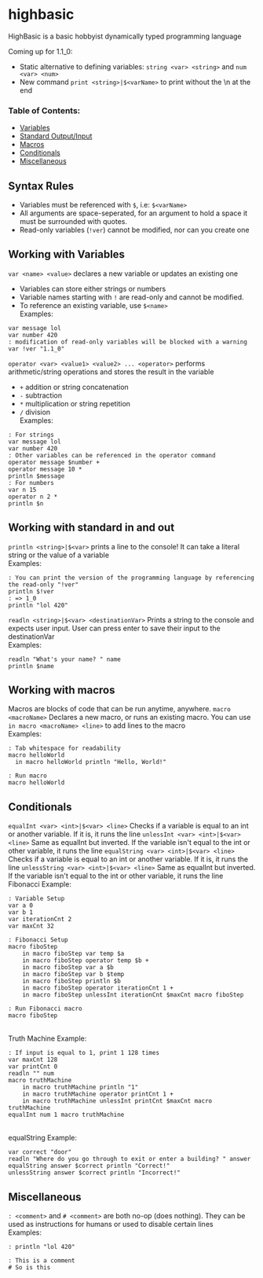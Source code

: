 # highbasic
HighBasic is a basic hobbyist dynamically typed programming language

Coming up for 1.1_0:
- Static alternative to defining variables: `string <var> <string>` and `num <var> <num>`
- New command `print <string>|$<varName>` to print without the \n at the end

### Table of Contents:
- [Variables](#working-with-variables)
- [Standard Output/Input](#working-with-standard-in-and-out)
- [Macros](#working-with-macros)
- [Conditionals](#conditionals)
- [Miscellaneous](#miscellaneous)

## Syntax Rules
- Variables must be referenced with `$`, i.e: `$<varName>`
- All arguments are space-seperated, for an argument to hold a space it must be surrounded with quotes.
- Read-only variables (`!ver`) cannot be modified, nor can you create one

## Working with Variables
`var <name> <value>` declares a new variable or updates an existing one
- Variables can store either strings or numbers
- Variable names starting with `!` are read-only and cannot be modified.
- To reference an existing variable, use `$<name>`
</br>Examples:
```hb
var message lol
var number 420
: modification of read-only variables will be blocked with a warning
var !ver "1.1_0"
```
`operator <var> <value1> <value2> ... <operator>` performs arithmetic/string operations and stores the result in the variable
- `+` addition or string concatenation
- `-` subtraction
- `*` multiplication or string repetition
- `/` division</br>
Examples:
```hb
: For strings
var message lol
var number 420
: Other variables can be referenced in the operator command
operator message $number +
operator message 10 *
println $message
: For numbers
var n 15
operator n 2 *
println $n
```
## Working with standard in and out
`println <string>|$<var>` prints a line to the console! It can take a literal string or the value of a variable
</br>Examples:
```hb
: You can print the version of the programming language by referencing the read-only "!ver"
println $!ver
: => 1_0
println "lol 420"
```
`readln <string>|$<var> <destinationVar>` Prints a string to the console and expects user input. User can press enter to save their input to the destinationVar</br>
Examples:
```hb
readln "What's your name? " name
println $name
```
## Working with macros
Macros are blocks of code that can be run anytime, anywhere.
`macro <macroName>` Declares a new macro, or runs an existing macro. You can use `in macro <macroName> <line>` to add lines to the macro
</br>Examples:
```hb
: Tab whitespace for readability
macro helloWorld
  in macro helloWorld println "Hello, World!"

: Run macro
macro helloWorld
```
## Conditionals
`equalInt <var> <int>|$<var> <line>` Checks if a variable is equal to an int or another variable. If it is, it runs the line
`unlessInt <var> <int>|$<var> <line>` Same as equalInt but inverted. If the variable isn't equal to the int or other variable, it runs the line
`equalString <var> <int>|$<var> <line>` Checks if a variable is equal to an int or another variable. If it is, it runs the line
`unlessString <var> <int>|$<var> <line>` Same as equalInt but inverted. If the variable isn't equal to the int or other variable, it runs the line
</br>Fibonacci Example:
```hb
: Variable Setup
var a 0
var b 1
var iterationCnt 2
var maxCnt 32

: Fibonacci Setup
macro fiboStep
    in macro fiboStep var temp $a
    in macro fiboStep operator temp $b +
    in macro fiboStep var a $b
    in macro fiboStep var b $temp
    in macro fiboStep println $b
    in macro fiboStep operator iterationCnt 1 +
    in macro fiboStep unlessInt iterationCnt $maxCnt macro fiboStep

: Run Fibonacci macro
macro fiboStep
```
</br>Truth Machine Example:
```hb
: If input is equal to 1, print 1 128 times
var maxCnt 128
var printCnt 0
readln "" num
macro truthMachine
    in macro truthMachine println "1"
    in macro truthMachine operator printCnt 1 +
    in macro truthMachine unlessInt printCnt $maxCnt macro truthMachine
equalInt num 1 macro truthMachine
```
</br>equalString Example:
```hb
var correct "door"
readln "Where do you go through to exit or enter a building? " answer
equalString answer $correct println "Correct!"
unlessString answer $correct println "Incorrect!"
```
## Miscellaneous
`: <comment>` and `# <comment>` are both no-op (does nothing). They can be used as instructions for humans or used to disable certain lines
</br>Examples:
```br
: println "lol 420"

: This is a comment
# So is this
```

